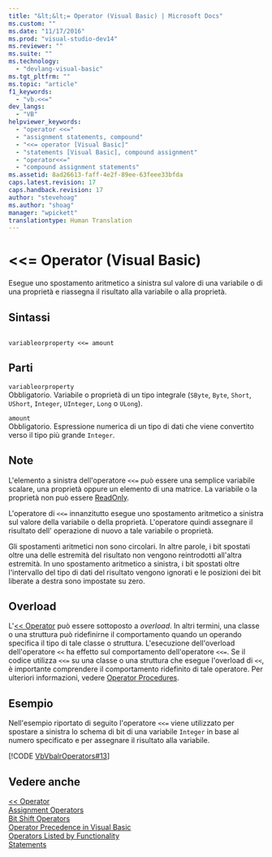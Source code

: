 ```yaml
---
title: "&lt;&lt;= Operator (Visual Basic) | Microsoft Docs"
ms.custom: ""
ms.date: "11/17/2016"
ms.prod: "visual-studio-dev14"
ms.reviewer: ""
ms.suite: ""
ms.technology: 
  - "devlang-visual-basic"
ms.tgt_pltfrm: ""
ms.topic: "article"
f1_keywords: 
  - "vb.<<="
dev_langs: 
  - "VB"
helpviewer_keywords: 
  - "operator <<="
  - "assignment statements, compound"
  - "<<= operator [Visual Basic]"
  - "statements [Visual Basic], compound assignment"
  - "operator<<="
  - "compound assignment statements"
ms.assetid: 8ad26613-faff-4e2f-89ee-63feee33bfda
caps.latest.revision: 17
caps.handback.revision: 17
author: "stevehoag"
ms.author: "shoag"
manager: "wpickett"
translationtype: Human Translation
---
```

# &lt;&lt;= Operator (Visual Basic)
Esegue uno spostamento aritmetico a sinistra sul valore di una variabile o di una proprietà e riassegna il risultato alla variabile o alla proprietà.  
  
## Sintassi  
  
```  
  
variableorproperty <<= amount  
```  
  
## Parti  
 `variableorproperty`  
 Obbligatorio.  Variabile o proprietà di un tipo integrale \(`SByte`, `Byte`, `Short`, `UShort`, `Integer`, `UInteger`, `Long` o `ULong`\).  
  
 `amount`  
 Obbligatorio.  Espressione numerica di un tipo di dati che viene convertito verso il tipo più grande `Integer`.  
  
## Note  
 L'elemento a sinistra dell'operatore `<<=` può essere una semplice variabile scalare, una proprietà oppure un elemento di una matrice.  La variabile o la proprietà non può essere [ReadOnly](../../../visual-basic/language-reference/modifiers/readonly.md).  
  
 L'operatore di `<<=` innanzitutto esegue uno spostamento aritmetico a sinistra sul valore della variabile o della proprietà.  L'operatore quindi assegnare il risultato dell' operazione di nuovo a tale variabile o proprietà.  
  
 Gli spostamenti aritmetici non sono circolari. In altre parole, i bit spostati oltre una delle estremità del risultato non vengono reintrodotti all'altra estremità.  In uno spostamento aritmetico a sinistra, i bit spostati oltre l'intervallo del tipo di dati del risultato vengono ignorati e le posizioni dei bit liberate a destra sono impostate su zero.  
  
## Overload  
 L'[\<\< Operator](../../../visual-basic/language-reference/operators/left-shift-operator.md) può essere sottoposto a *overload*. In altri termini, una classe o una struttura può ridefinirne il comportamento quando un operando specifica il tipo di tale classe o struttura.  L'esecuzione dell'overload dell'operatore `<<` ha effetto sul comportamento dell'operatore `<<=`.  Se il codice utilizza `<<=` su una classe o una struttura che esegue l'overload di `<<`, è importante comprendere il comportamento ridefinito di tale operatore.  Per ulteriori informazioni, vedere [Operator Procedures](../../../visual-basic/programming-guide/language-features/procedures/operator-procedures.md).  
  
## Esempio  
 Nell'esempio riportato di seguito l'operatore `<<=` viene utilizzato per spostare a sinistra lo schema di bit di una variabile `Integer` in base al numero specificato e per assegnare il risultato alla variabile.  
  
 [!CODE [VbVbalrOperators#13](../CodeSnippet/VS_Snippets_VBCSharp/VbVbalrOperators#13)]  
  
## Vedere anche  
 [\<\< Operator](../../../visual-basic/language-reference/operators/left-shift-operator.md)   
 [Assignment Operators](../../../visual-basic/language-reference/operators/assignment-operators.md)   
 [Bit Shift Operators](../../../visual-basic/language-reference/operators/bit-shift-operators.md)   
 [Operator Precedence in Visual Basic](../../../visual-basic/language-reference/operators/operator-precedence.md)   
 [Operators Listed by Functionality](../../../visual-basic/language-reference/operators/operators-listed-by-functionality.md)   
 [Statements](../../../visual-basic/programming-guide/language-features/statements.md)